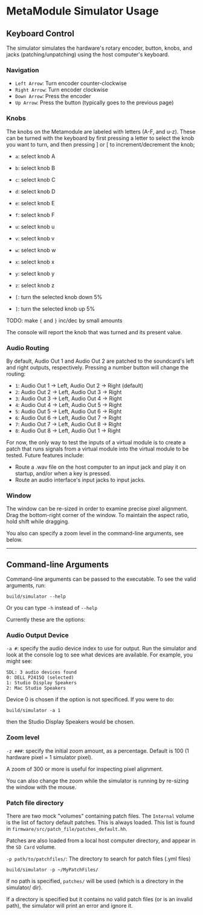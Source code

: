 # MetaModule Simulator Usage

## Keyboard Control

The simulator simulates the hardware's rotary encoder, button, knobs, and jacks
(patching/unpatching) using the host computer's keyboard.

### Navigation

- `Left Arrow`: Turn encoder counter-clockwise
- `Right Arrow`: Turn encoder clockwise
- `Down Arrow`: Press the encoder
- `Up Arrow`: Press the button (typically goes to the previous page)

### Knobs

The knobs on the Metamodule are labeled with letters (A-F, and u-z). These can be turned with the keyboard
by first pressing a letter to select the knob you want to turn, and then pressing ] or [ to increment/decrement the knob;

- `a`: select knob A
- `b`: select knob B
- `c`: select knob C
- `d`: select knob D
- `e`: select knob E
- `f`: select knob F
- `u`: select knob u
- `v`: select knob v
- `w`: select knob w
- `x`: select knob x
- `y`: select knob y
- `z`: select knob z

- `[`: turn the selected knob down 5%
- `]`: turn the selected knob up 5%

TODO: make `{` and `}` inc/dec by small amounts

The console will report the knob that was turned and its present value.

### Audio Routing
By default, Audio Out 1 and Audio Out 2 are patched to the soundcard's left and right outputs, respectively.
Pressing a number button will change the routing:

- `1`: Audio Out 1 -> Left, Audio Out 2 -> Right (default)
- `2`: Audio Out 2 -> Left, Audio Out 3 -> Right
- `3`: Audio Out 3 -> Left, Audio Out 4 -> Right
- `4`: Audio Out 4 -> Left, Audio Out 5 -> Right
- `5`: Audio Out 5 -> Left, Audio Out 6 -> Right
- `6`: Audio Out 6 -> Left, Audio Out 7 -> Right
- `7`: Audio Out 7 -> Left, Audio Out 8 -> Right
- `8`: Audio Out 8 -> Left, Audio Out 1 -> Right

For now, the only way to test the inputs of a virtual module is to create a patch that runs signals
from a virtual module into the virtual module to be tested.
Future features include:
- Route a .wav file on the host computer to an input jack and play it on startup, and/or when a key is pressed.
- Route an audio interface's input jacks to input jacks.

### Window

The window can be re-sized in order to
examine precise pixel alignment. Drag the bottom-right corner of the window. To maintain the aspect ratio, hold shift while dragging.

You also can specify a zoom level in the command-line arguments, see below.


------------------------

## Command-line Arguments
 
Command-line arguments can be passed to the executable. To see the valid arguments, run:

```
build/simulator --help
```

Or you can type `-h` instead of `--help`

Currently these are the options:

### Audio Output Device

`-a #`: specify the audio device index to use for output. Run the simulator and look at the console log to see what devices
are available. For example, you might see:

```
SDL: 3 audio devices found
0: DELL P2415Q (selected)
1: Studio Display Speakers
2: Mac Studio Speakers
```

Device 0 is chosen if the option is not specificed. If you were to do:

```
build/simulator -a 1
```

then the Studio Display Speakers would be chosen.


### Zoom level

`-z ###`: specify the initial zoom amount, as a percentage. Default is 100 (1 hardware pixel = 1 simulator pixel). 

A zoom of 300 or more is useful for inspecting pixel alignment.

You can also change the zoom while the simulator is running by re-sizing the window with the mouse. 

### Patch file directory

There are two mock "volumes" containing patch files. The `Internal` volume is
the list of factory default patches. This is always loaded. This list is found in
`firmware/src/patch_file/patches_default.hh`.

Patches are also loaded from a local host computer directory, and appear in the `SD Card` volume.

`-p path/to/patchfiles/`: The directory to search for patch files (.yml files)

```
build/simulator -p ~/MyPatchFiles/
```

If no path is specified, `patches/` will be used (which is a directory in the simulator/ dir).

If a directory is specified but it contains no valid patch files (or is an
invalid path), the simulator will print an error and ignore it.

  

